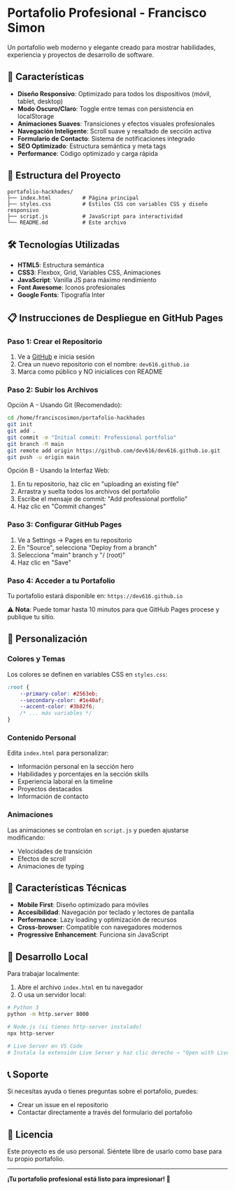 # Portafolio Profesional - Francisco Simon

Un portafolio web moderno y elegante creado para mostrar habilidades, experiencia y proyectos de desarrollo de software.

## 🚀 Características

- **Diseño Responsivo**: Optimizado para todos los dispositivos (móvil, tablet, desktop)
- **Modo Oscuro/Claro**: Toggle entre temas con persistencia en localStorage
- **Animaciones Suaves**: Transiciones y efectos visuales profesionales
- **Navegación Inteligente**: Scroll suave y resaltado de sección activa
- **Formulario de Contacto**: Sistema de notificaciones integrado
- **SEO Optimizado**: Estructura semántica y meta tags
- **Performance**: Código optimizado y carga rápida

## 📁 Estructura del Proyecto

```
portafolio-hackhades/
├── index.html          # Página principal
├── styles.css          # Estilos CSS con variables CSS y diseño responsivo
├── script.js           # JavaScript para interactividad
└── README.md           # Este archivo
```

## 🛠️ Tecnologías Utilizadas

- **HTML5**: Estructura semántica
- **CSS3**: Flexbox, Grid, Variables CSS, Animaciones
- **JavaScript**: Vanilla JS para máximo rendimiento
- **Font Awesome**: Iconos profesionales
- **Google Fonts**: Tipografía Inter

## 📋 Instrucciones de Despliegue en GitHub Pages

### Paso 1: Crear el Repositorio

1. Ve a [GitHub](https://github.com) e inicia sesión
2. Crea un nuevo repositorio con el nombre: `dev616.github.io`
3. Marca como público y NO inicialices con README

### Paso 2: Subir los Archivos

Opción A - Usando Git (Recomendado):
```bash
cd /home/franciscosimon/portafolio-hackhades
git init
git add .
git commit -m "Initial commit: Professional portfolio"
git branch -M main
git remote add origin https://github.com/dev616/dev616.github.io.git
git push -u origin main
```

Opción B - Usando la Interfaz Web:
1. En tu repositorio, haz clic en "uploading an existing file"
2. Arrastra y suelta todos los archivos del portafolio
3. Escribe el mensaje de commit: "Add professional portfolio"
4. Haz clic en "Commit changes"

### Paso 3: Configurar GitHub Pages

1. Ve a Settings → Pages en tu repositorio
2. En "Source", selecciona "Deploy from a branch"
3. Selecciona "main" branch y "/ (root)"
4. Haz clic en "Save"

### Paso 4: Acceder a tu Portafolio

Tu portafolio estará disponible en: `https://dev616.github.io`

⚠️ **Nota**: Puede tomar hasta 10 minutos para que GitHub Pages procese y publique tu sitio.

## 🎨 Personalización

### Colores y Temas
Los colores se definen en variables CSS en `styles.css`:
```css
:root {
    --primary-color: #2563eb;
    --secondary-color: #1e40af;
    --accent-color: #3b82f6;
    /* ... más variables */
}
```

### Contenido Personal
Edita `index.html` para personalizar:
- Información personal en la sección hero
- Habilidades y porcentajes en la sección skills
- Experiencia laboral en la timeline
- Proyectos destacados
- Información de contacto

### Animaciones
Las animaciones se controlan en `script.js` y pueden ajustarse modificando:
- Velocidades de transición
- Efectos de scroll
- Animaciones de typing

## 📱 Características Técnicas

- **Mobile First**: Diseño optimizado para móviles
- **Accesibilidad**: Navegación por teclado y lectores de pantalla
- **Performance**: Lazy loading y optimización de recursos
- **Cross-browser**: Compatible con navegadores modernos
- **Progressive Enhancement**: Funciona sin JavaScript

## 🔧 Desarrollo Local

Para trabajar localmente:

1. Abre el archivo `index.html` en tu navegador
2. O usa un servidor local:
```bash
# Python 3
python -m http.server 8000

# Node.js (si tienes http-server instalado)
npx http-server

# Live Server en VS Code
# Instala la extensión Live Server y haz clic derecho → "Open with Live Server"
```

## 📞 Soporte

Si necesitas ayuda o tienes preguntas sobre el portafolio, puedes:
- Crear un issue en el repositorio
- Contactar directamente a través del formulario del portafolio

## 📄 Licencia

Este proyecto es de uso personal. Siéntete libre de usarlo como base para tu propio portafolio.

---

**¡Tu portafolio profesional está listo para impresionar! 🚀**
